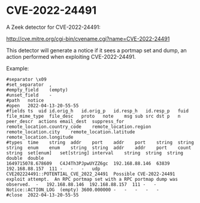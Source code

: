 CVE-2022-24491
=================================

A Zeek detector for CVE-2022-24491:

http://cve.mitre.org/cgi-bin/cvename.cgi?name=CVE-2022-24491

This detector will generate a notice if it sees a portmap set
and dump, an action performed when exploiting CVE-2022-24491.

Example:

```
#separator \x09
#set_separator	,
#empty_field	(empty)
#unset_field	-
#path	notice
#open	2022-04-13-20-55-55
#fields	ts	uid	id.orig_h	id.orig_p	id.resp_h	id.resp_p	fuid	file_mime_type	file_desc	proto	note	msg	sub	src	dst	p	n	peer_descr	actions	email_dest	suppress_for	remote_location.country_code	remote_location.region	remote_location.city	remote_location.latitude	remote_location.longitude
#types	time	string	addr	port	addr	port	string	string	string	enum	enum	string	string	addr	addr	port	count	string	set[enum]	set[string]	interval	string	string	string	double	double
1649715078.678609	C4J4Th3PJpwUYZZ6gc	192.168.88.146	63839	192.168.88.157	111	-	-	-	udp	CVE202224491::POTENTIAL_CVE_2022_24491	Possible CVE-2022-24491 exploit attempt.  An RPC portmap set with a RPC portmap dump was observed.	-	192.168.88.146	192.168.88.157	111	-	-	Notice::ACTION_LOG	(empty)	3600.000000	-	-	-	-	-
#close	2022-04-13-20-55-55
```